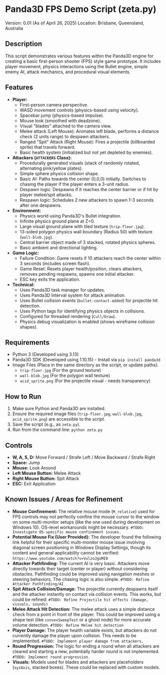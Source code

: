 # Panda3D FPS Demo Script (zeta.py)

Version: 0.01 (As of April 26, 2025)
Location: Brisbane, Queensland, Australia

## Description

This script demonstrates various features within the Panda3D engine for creating a basic first-person shooter (FPS) style game prototype. It includes player movement, physics interactions using the Bullet engine, simple enemy AI, attack mechanics, and procedural visual elements.

## Features

* **Player:**
    * First-person camera perspective.
    * WASD movement controls (physics-based using velocity).
    * Spacebar jump (physics-based impulse).
    * Mouse look (smoothed with deadzone).
    * Visual "blades" attached to the camera view.
    * Melee attack (Left Mouse): Animates left blade, performs a distance check (2 units range) to despawn attackers.
    * Ranged "Spit" Attack (Right Mouse): Fires a projectile (billboarded sprite) that travels forward.
    * Basic health system (initialized but not yet depleted by enemies).
* **Attackers (`ATTACKERS` Class):**
    * Procedurally generated visuals (stack of randomly rotated, alternating pink/yellow plates).
    * Simple sphere physics collision shape.
    * Basic AI: Paths towards the center (0,0,0) initially. Switches to chasing the player if the player enters a 3-unit radius.
    * Despawn logic: Despawns if it reaches the center barrier or if hit by player melee/spit attacks.
    * Respawn logic: Schedules 2 new attackers to spawn 1-3 seconds after one despawns.
* **Environment:**
    * Physics world using Panda3D's Bullet integration.
    * Infinite physics ground plane at Z=0.
    * Large visual ground plane with tiled texture (`trip-floor.jpg`).
    * 13-sided polygon physics wall boundary (Radius 50) with texture (`wall-blob.jpg`).
    * Central barrier object made of 3 stacked, rotated physics spheres.
    * Basic ambient and directional lighting.
* **Game Logic:**
    * Failure Condition: Game resets if 10 attackers reach the center within 3 seconds (includes screen flash).
    * Game Reset: Resets player health/position, clears attackers, removes pending respawns, spawns one initial attacker.
    * ESC key exits the application.
* **Technical:**
    * Uses Panda3D task manager for updates.
    * Uses Panda3D Interval system for attack animation.
    * Uses Bullet collision events (`bullet-contact-added`) for projectile hit detection.
    * Uses Python tags for identifying physics objects in collisions.
    * Configured for threaded rendering (`Cull/Draw`).
    * Physics debug visualization is enabled (shows wireframe collision shapes).

## Requirements

* Python 3 (Developed using 3.13)
* Panda3D SDK (Developed using 1.10.15) - Install via `pip install panda3d`
* Image Files (Place in the same directory as the script, or update paths):
    * `trip-floor.jpg` (For the ground texture)
    * `wall-blob.jpg` (For the polygon wall texture)
    * `acid_sprite.png` (For the projectile visual - needs transparency)

## How to Run

1.  Make sure Python and Panda3D are installed.
2.  Ensure the required image files (`trip-floor.jpg`, `wall-blob.jpg`, `acid_sprite.png`) are accessible to the script.
3.  Save the script (e.g., as `zeta.py`).
4.  Run from the command line: `python zeta.py`

## Controls

* **W, A, S, D:** Move Forward / Strafe Left / Move Backward / Strafe Right
* **Space:** Jump
* **Mouse:** Look Around
* **Left Mouse Button:** Melee Attack
* **Right Mouse Button:** Spit Attack
* **ESC:** Exit Application

## Known Issues / Areas for Refinement

* **Mouse Confinement:** The relative mouse mode (`M_relative`) used for FPS controls may not perfectly confine the mouse cursor to the window on some multi-monitor setups (like the one used during development on Windows 10). OS-level workarounds might be necessary. `#TODO: Investigate OS-specific mouse confinement issues.`
* **Potential Mouse Fix (User Provided):** The developer found the following link helpful for their specific multi-monitor mouse issue involving diagonal screen positioning in Windows Display Settings, though its content and general applicability cannot be verified: `https://www.youtube.com/watch?v=VulzoJgoMI0`
* **Attacker Pathfinding:** The current AI is very basic. Attackers move directly towards their target (center or player) without considering obstacles. Pathfinding could be improved using navigation meshes or steering behaviors. The chasing logic is also simple. `#TODO: Refine Attacker Pathfinding/AI`
* **Spit Attack Collision/Damage:** The projectile currently despawns itself and the attacker instantly on contact via collision events. This works, but could be refined: `#TODO: Refine Projectile hit effects (damage, visuals, sounds)`
* **Melee Attack Hit Detection:** The melee attack uses a simple distance check from a point in front of the player. This could be improved using a shape test (like `convexSweepTest` or a ghost node) for more accurate volume detection. `#TODO: Refine Melee hit detection`
* **Player Damage:** The player health variable exists, but attackers do not currently damage the player upon collision. This needs to be implemented. `#TODO: Implement player damage from attackers.`
* **Round Progression:** The logic for ending a round when all attackers are cleared and starting a new, potentially harder round is not implemented. `#TODO: Implement round progression.`
* **Visuals:** Models used for blades and attackers are placeholders (`xyzAxis`, stacked boxes). These could be replaced with custom models.
